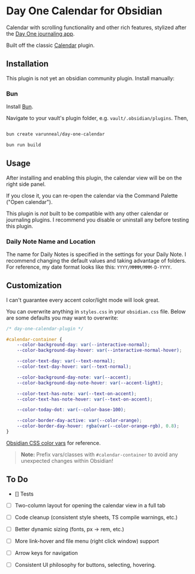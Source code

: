 # Day One Calendar for Obsidian

Calendar with scrolling functionality and other rich features, stylized after the [Day One journaling app](https://dayoneapp.com/). 

Built off the classic [Calendar](https://github.com/liamcain/obsidian-calendar-plugin) plugin. 

## Installation

This plugin is not yet an obsidian community plugin. Install manually:

### Bun

Install [Bun](https://bun.sh/docs/installation).

Navigate to your vault's plugin folder, e.g. `vault/.obsidian/plugins`. Then,

```bash

bun create varunneal/day-one-calendar

bun run build

```


## Usage

After installing and enabling this plugin, the calendar view will be on the right side panel. 

If you close it, you can re-open the calendar via the Command Palette ("Open calendar"). 

This plugin is _not_ built to be compatible with any other calendar or journaling plugins. 
I recommend you disable or uninstall any before testing this plugin. 



### Daily Note Name and Location

The name for Daily Notes is specified in the settings for your Daily Note. 
I recommend changing the default values and taking advantage of folders.
For reference, my date format looks like this: `YYYY/MMMM/MMM-D-YYYY`. 


## Customization

I can't guarantee every accent color/light mode will look great.

You can overwrite anything in `styles.css` in your `obsidian.css` file. Below are some defaults you may want to overwrite:

```css
/* day-one-calendar-plugin */

#calendar-container {
    --color-background-day: var(--interactive-normal);
    --color-background-day-hover: var(--interactive-normal-hover);

    --color-text-day: var(--text-normal);
    --color-text-day-hover: var(--text-normal);

    --color-background-day-note: var(--accent);
    --color-background-day-note-hover: var(--accent-light);

    --color-text-has-note: var(--text-on-accent);
    --color-text-has-note-hover: var(--text-on-accent);

    --color-today-dot: var(--color-base-100);

    --color-border-day-active: var(--color-orange);
    --color-border-day-hover: rgba(var(--color-orange-rgb), 0.8);
}
```

[Obsidian CSS color vars](https://docs.obsidian.md/Reference/CSS+variables/Foundations/Colors#Extended+colors) for reference.

> **Note:** Prefix vars/classes with `#calendar-container` to avoid any unexpected changes within Obsidian!


## To Do

- [] Tests
- [ ] Two-column layout for opening the calendar view in a full tab
- [ ] Code cleanup (consistent style sheets, TS compile warnings, etc.)
- [ ] Better dynamic sizing (fonts, px -> rem, etc.)
- [ ] More link-hover and file menu (right click window) support
- [ ] Arrow keys for navigation
- [ ] Consistent UI philosophy for buttons, selecting, hovering. 

